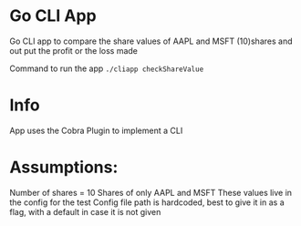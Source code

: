 Go CLI App
==========

Go CLI app to compare the share values of AAPL and MSFT (10)shares and out put the profit or the loss made

Command to run the app
```./cliapp checkShareValue```

# Info
App uses the Cobra Plugin to implement a CLI

# Assumptions:
Number of shares = 10
Shares of only AAPL and MSFT
These values live in the config for the test
Config file path is hardcoded, best to give it in as a flag, with a default in case it is not given



